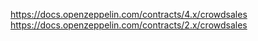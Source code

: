 https://docs.openzeppelin.com/contracts/4.x/crowdsales
https://docs.openzeppelin.com/contracts/2.x/crowdsales